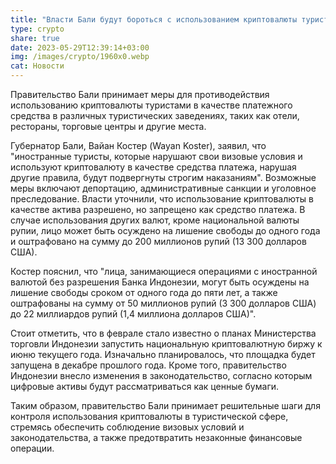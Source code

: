```yaml
---
title: "Власти Бали будут бороться с использованием криптовалюты туристами "
type: crypto
share: true
date: 2023-05-29T12:39:14+03:00
img: /images/crypto/1960x0.webp
cat: Новости
---
```

Правительство Бали принимает меры для противодействия использованию криптовалюты туристами в качестве платежного средства в различных туристических заведениях, таких как отели, рестораны, торговые центры и другие места.

Губернатор Бали, Вайан Костер (Wayan Koster), заявил, что "иностранные туристы, которые нарушают свои визовые условия и используют криптовалюту в качестве средства платежа, нарушая другие правила, будут подвергнуты строгим наказаниям". Возможные меры включают депортацию, административные санкции и уголовное преследование. Власти уточнили, что использование криптовалюты в качестве актива разрешено, но запрещено как средство платежа. В случае использования других валют, кроме национальной валюты рупии, лицо может быть осуждено на лишение свободы до одного года и оштрафовано на сумму до 200 миллионов рупий (13 300 долларов США).

Костер пояснил, что "лица, занимающиеся операциями с иностранной валютой без разрешения Банка Индонезии, могут быть осуждены на лишение свободы сроком от одного года до пяти лет, а также оштрафованы на сумму от 50 миллионов рупий (3 300 долларов США) до 22 миллиардов рупий (1,4 миллиона долларов США)".

Стоит отметить, что в феврале стало известно о планах Министерства торговли Индонезии запустить национальную криптовалютную биржу к июню текущего года. Изначально планировалось, что площадка будет запущена в декабре прошлого года. Кроме того, правительство Индонезии внесло изменения в законодательство, согласно которым цифровые активы будут рассматриваться как ценные бумаги.

Таким образом, правительство Бали принимает решительные шаги для контроля использования криптовалюты в туристической сфере, стремясь обеспечить соблюдение визовых условий и законодательства, а также предотвратить незаконные финансовые операции.
